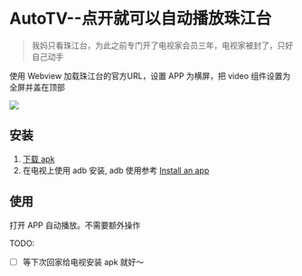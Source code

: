 # AutoTV--点开就可以自动播放珠江台

> 我妈只看珠江台，为此之前专门开了电视家会员三年，电视家被封了，只好自己动手

使用 Webview 加载珠江台的官方URL，设置 APP 为横屏，把 video 组件设置为全屏并盖在顶部

<img src="./assets/iShot_2023-11-25_14.48.04.gif" />

## 安装

  1. [下载 apk](https://github.com/flyyuan/AutoTV/releases)
  2. 在电视上使用 adb 安装, adb 使用参考 [Install an app](https://developer.android.com/tools/adb#move)

## 使用

打开 APP 自动播放。不需要额外操作

TODO:
* [ ] 等下次回家给电视安装 apk 就好～
